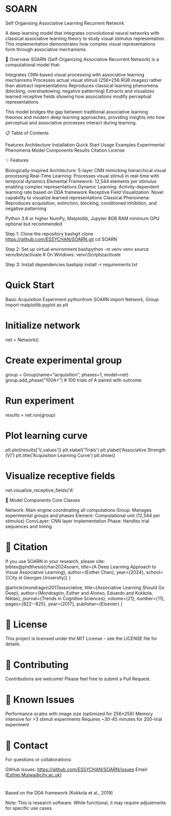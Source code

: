 # SOARN
Self Organising Associative Learning Recurrent Network 


A deep learning model that integrates convolutional neural networks with classical associative learning theory to study visual stimulus representation. This implementation demonstrates how complex visual representations form through associative mechanisms.

🎯 Overview
SOARN (Self-Organizing Associative Recurrent Network) is a computational model that:

Integrates CNN-based visual processing with associative learning mechanisms
Processes actual visual stimuli (256×256 RGB images) rather than abstract representations
Reproduces classical learning phenomena (blocking, overshadowing, negative patterning)
Extracts and visualizes learned receptive fields showing how associations modify perceptual representations

This model bridges the gap between traditional associative learning theories and modern deep learning approaches, providing insights into how perceptual and associative processes interact during learning.

📋 Table of Contents

Features
Architecture
Installation
Quick Start
Usage Examples
Experimental Phenomena
Model Components
Results
Citation
License

✨ Features

Biologically-Inspired Architecture: 5-layer CNN mimicking hierarchical visual processing
Real-Time Learning: Processes visual stimuli in real-time with temporal dynamics
Elemental Framework: 12,544 elements per stimulus enabling complex representations
Dynamic Learning: Activity-dependent learning rate based on DDA framework
Receptive Field Visualization: Novel capability to visualize learned representations
Classical Phenomena: Reproduces acquisition, extinction, blocking, conditioned inhibition, and negative patterning


Python 3.8 or higher
NumPy, Matplotlib, Jupyter
8GB RAM minimum
GPU optional but recommended

Step 1: Clone the repository
bashgit clone https://github.com/ESSYCHAN/SOARN.git
cd SOARN

Step 2: Set up virtual environment
bashpython -m venv venv
source venv/bin/activate  # On Windows: venv\Scripts\activate

Step 3: Install dependencies
bashpip install -r requirements.txt


# Quick Start

Basic Acquisition Experiment
pythonfrom SOARN import Network, Group
import matplotlib.pyplot as plt

# Initialize network
net = Network()

# Create experimental group
group = Group(name="acquisition", phases=1, model=net)
group.add_phase("100A+")  # 100 trials of A paired with outcome

# Run experiment
results = net.run(group)

# Plot learning curve
plt.plot(results['V_values'])
plt.xlabel('Trials')
plt.ylabel('Associative Strength (V)')
plt.title('Acquisition Learning Curve')
plt.show()

# Visualize receptive fields
net.visualize_receptive_fields('A'

🔧 Model Components
Core Classes

Network: Main engine coordinating all computations
Group: Manages experimental groups and phases
Element: Computational unit (12,544 per stimulus)
ConvLayer: CNN layer implementation
Phase: Handles trial sequences and timing


# 📝 Citation

If you use SOARN in your research, please cite:
bibtex@phdthesis{chan2024soarn,
  title={A Deep Learning Approach to Visual Associative Learning},
  author={Esther Chan},
  year={2024},
  school={[City st Georges University]}
}


@article{mondragon2017associative,
  title={Associative Learning Should Go Deep},
  author={Mondragón, Esther and Alonso, Eduardo and Kokkola, Niklas},
  journal={Trends in Cognitive Sciences},
  volume={21},
  number={11},
  pages={822--825},
  year={2017},
  publisher={Elsevier}
}


# 📄 License
This project is licensed under the MIT License - see the LICENSE file for details.


# 🤝 Contributing
Contributions are welcome! Please feel free to submit a Pull Request.

# 🐛 Known Issues

Performance scales with image size (optimized for 256×256)
Memory intensive for >3 stimuli experiments
Requires ~30-45 minutes for 200-trial experiment

# 📧 Contact
For questions or collaborations:

GitHub Issues: https://github.com/ESSYCHAN/SOARN/issues
Email: [Esther.Mulwa@city.ac.uk]

# 

Based on the DDA framework (Kokkola et al., 2019)



Note: This is research software. While functional, it may require adjustments for specific use cases.
